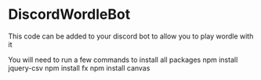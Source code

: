 # DiscordWordleBot
This code can be added to your discord bot to allow you to play wordle with it

You will need to run a few commands to install all packages
npm install jquery-csv
npm install fx
npm install canvas
